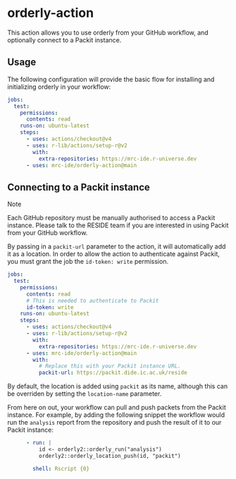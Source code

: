 # orderly-action

This action allows you to use orderly from your GitHub workflow, and optionally
connect to a Packit instance.

## Usage

The following configuration will provide the basic flow for installing and
initializing orderly in your workflow:

```yaml
jobs:
  test:
    permissions:
      contents: read
    runs-on: ubuntu-latest
    steps:
      - uses: actions/checkout@v4
      - uses: r-lib/actions/setup-r@v2
        with:
          extra-repositories: https://mrc-ide.r-universe.dev
      - uses: mrc-ide/orderly-action@main
```

## Connecting to a Packit instance

> [!NOTE]
> Each GitHub repository must be manually authorised to access a Packit
> instance. Please talk to the RESIDE team if you are interested in using Packit
> from your GitHub workflow.

By passing in a `packit-url` parameter to the action, it will automatically add
it as a location. In order to allow the action to authenticate against Packit,
you must grant the job the `id-token: write` permission.

```yaml
jobs:
  test:
    permissions:
      contents: read
      # This is needed to authenticate to Packit
      id-token: write
    runs-on: ubuntu-latest
    steps:
      - uses: actions/checkout@v4
      - uses: r-lib/actions/setup-r@v2
        with:
          extra-repositories: https://mrc-ide.r-universe.dev
      - uses: mrc-ide/orderly-action@main
        with:
          # Replace this with your Packit instance URL.
          packit-url: https://packit.dide.ic.ac.uk/reside
```

By default, the location is added using `packit` as its name, although this can
be overriden by setting the `location-name` parameter.

From here on out, your workflow can pull and push packets from the Packit
instance. For example, by adding the following snippet the workflow would run
the `analysis` report from the repository and push the result of it to our
Packit instance:

```yaml
      - run: |
          id <- orderly2::orderly_run("analysis")
          orderly2::orderly_location_push(id, "packit")

        shell: Rscript {0}
```
